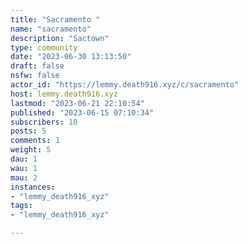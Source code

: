 ```yaml
---
title: "Sacramento " 
name: "sacramento"
description: "Sactown"
type: community
date: "2023-06-30 13:13:50"
draft: false
nsfw: false
actor_id: "https://lemmy.death916.xyz/c/sacramento"
host: lemmy.death916.xyz
lastmod: "2023-06-21 22:10:54"
published: "2023-06-15 07:10:34"
subscribers: 10
posts: 5
comments: 1
weight: 5
dau: 1
wau: 1
mau: 2
instances:
- "lemmy_death916_xyz"
tags: 
- "lemmy_death916_xyz"

---
```

